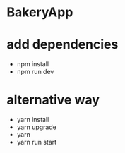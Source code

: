 # BakeryApp

# add dependencies
 - npm install 
 - npm run dev
 
 
# alternative way
 - yarn install 
 - yarn upgrade 
 - yarn 
 - yarn run start
 
